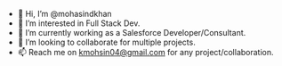 - 👋 Hi, I’m @mohasindkhan
- 👀 I’m interested in Full Stack Dev.
- 🌱 I’m currently working as a Salesforce Developer/Consultant.
- 💞️ I’m looking to collaborate for multiple projects.
- 📫 Reach me on kmohsin04@gmail.com for any project/collaboration.

<!---
mohasindkhan/mohasindkhan is a ✨ special ✨ repository because its `README.md` (this file) appears on your GitHub profile.
You can click the Preview link to take a look at your changes.
--->
